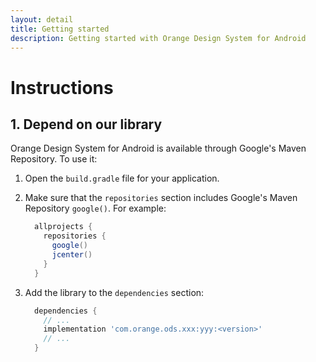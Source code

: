 ```yaml
---
layout: detail
title: Getting started
description: Getting started with Orange Design System for Android
---
```


# Instructions

## 1. Depend on our library

Orange Design System for Android is available through Google's Maven Repository.
To use it:

1.  Open the `build.gradle` file for your application.
2.  Make sure that the `repositories` section includes Google's Maven Repository
    `google()`. For example:

    ```groovy
      allprojects {
        repositories {
          google()
          jcenter()
        }
      }
    ```

3.  Add the library to the `dependencies` section:

    ```groovy
      dependencies {
        // ...
        implementation 'com.orange.ods.xxx:yyy:<version>'
        // ...
      }
    ```

